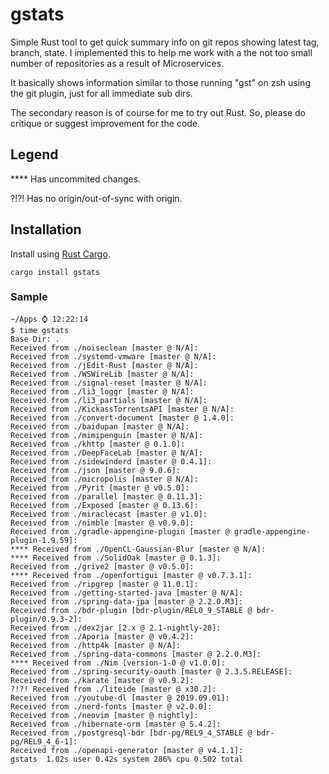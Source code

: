 # gstats

Simple Rust tool to get quick summary info on git repos showing latest tag, branch, state. I implemented this to help me work with a the not too small
number of repositories as a result of Microservices.

It basically shows information similar to those running "gst" on zsh using the git plugin, just for all immediate sub dirs.

The secondary reason is of course for me to try out Rust. So, please do critique or suggest improvement for the code.

## Legend

**** Has uncommited changes.

?!?! Has no origin/out-of-sync with origin.


## Installation

Install using [Rust Cargo](https://doc.rust-lang.org/cargo/commands/cargo-install.html).

```cargo install gstats```

### Sample

```
~/Apps ⌚ 12:22:14
$ time gstats
Base Dir: .
Received from ./noiseclean [master @ N/A]: 
Received from ./systemd-vmware [master @ N/A]: 
Received from ./jEdit-Rust [master @ N/A]: 
Received from ./WSWireLib [master @ N/A]: 
Received from ./signal-reset [master @ N/A]: 
Received from ./li3_loggr [master @ N/A]: 
Received from ./li3_partials [master @ N/A]: 
Received from ./KickassTorrentsAPI [master @ N/A]: 
Received from ./convert-document [master @ 1.4.0]: 
Received from ./baidupan [master @ N/A]: 
Received from ./mimipenguin [master @ N/A]: 
Received from ./khttp [master @ 0.1.0]: 
Received from ./DeepFaceLab [master @ N/A]: 
Received from ./sidewinderd [master @ 0.4.1]: 
Received from ./json [master @ 9.0.6]: 
Received from ./micropolis [master @ N/A]: 
Received from ./Pyrit [master @ v0.5.0]: 
Received from ./parallel [master @ 0.11.3]: 
Received from ./Exposed [master @ 0.13.6]: 
Received from ./miraclecast [master @ v1.0]: 
Received from ./nimble [master @ v0.9.0]: 
Received from ./gradle-appengine-plugin [master @ gradle-appengine-plugin-1.9.59]: 
**** Received from ./OpenCL-Gaussian-Blur [master @ N/A]: 
**** Received from ./SolidOak [master @ 0.1.3]: 
Received from ./grive2 [master @ v0.5.0]: 
**** Received from ./openfortigui [master @ v0.7.3.1]: 
Received from ./ripgrep [master @ 11.0.1]: 
Received from ./getting-started-java [master @ N/A]: 
Received from ./spring-data-jpa [master @ 2.2.0.M3]: 
Received from ./bdr-plugin [bdr-plugin/REL0_9_STABLE @ bdr-plugin/0.9.3-2]: 
Received from ./dex2jar [2.x @ 2.1-nightly-28]: 
Received from ./Aporia [master @ v0.4.2]: 
Received from ./http4k [master @ N/A]: 
Received from ./spring-data-commons [master @ 2.2.0.M3]: 
**** Received from ./Nim [version-1-0 @ v1.0.0]: 
Received from ./spring-security-oauth [master @ 2.3.5.RELEASE]: 
Received from ./karate [master @ v0.9.2]: 
?!?! Received from ./liteide [master @ x30.2]: 
Received from ./youtube-dl [master @ 2019.09.01]: 
Received from ./nerd-fonts [master @ v2.0.0]: 
Received from ./neovim [master @ nightly]: 
Received from ./hibernate-orm [master @ 5.4.2]: 
Received from ./postgresql-bdr [bdr-pg/REL9_4_STABLE @ bdr-pg/REL9_4_6-1]: 
Received from ./openapi-generator [master @ v4.1.1]: 
gstats  1.02s user 0.42s system 286% cpu 0.502 total

```
